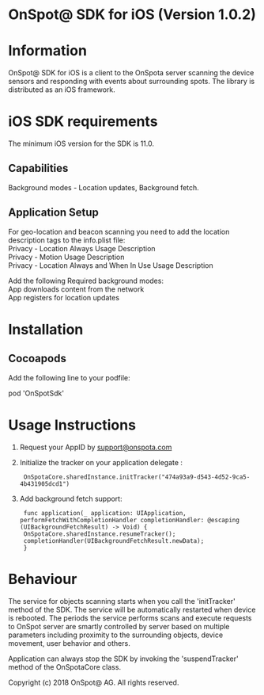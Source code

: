 OnSpot@ SDK for iOS (Version 1.0.2)
========================================

# Information
OnSpot@ SDK for iOS is a client to the OnSpota server scanning the device sensors and responding with events about surrounding spots. 
The library is distributed as an iOS framework.

# iOS SDK requirements

The minimum iOS version for the SDK is 11.0.

## Capabilities

Background modes - Location updates, Background fetch.

## Application Setup

For geo-location and beacon scanning you need to add the location description tags to the info.plist file:  
Privacy - Location Always Usage Description  
Privacy - Motion Usage Description  
Privacy - Location Always and When In Use Usage Description  
  
Add the following Required background modes:  
App downloads content from the network  
App registers for location updates  


# Installation

## Cocoapods

Add the following line to your podfile:

pod 'OnSpotSdk'


# Usage Instructions

1. Request your AppID by support@onspota.com

2. Initialize the tracker on your application delegate :

		OnSpotaCore.sharedInstance.initTracker("474a93a9-d543-4d52-9ca5-4b431905dcd1")

3. Add background fetch support:

		func application(_ application: UIApplication, performFetchWithCompletionHandler completionHandler: @escaping (UIBackgroundFetchResult) -> Void) {
		OnSpotaCore.sharedInstance.resumeTracker();
		completionHandler(UIBackgroundFetchResult.newData);
		}


# Behaviour

The service for objects scanning starts when you call the 'initTracker' method of the SDK.
The service will be automatically restarted when device is rebooted.
The periods the service performs scans and execute requests to OnSpot server are smartly controlled by server based on multiple parameters including proximity to the surrounding objects, device movement, user behavior and others. 

Application can always stop the SDK by invoking the 'suspendTracker' method of the OnSpotaCore class.


Copyright (c) 2018 OnSpot@ AG. All rights reserved.
